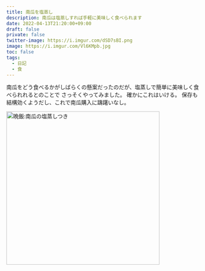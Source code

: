 ```yaml
---
title: 南瓜を塩蒸し
description: 南瓜は塩蒸しすれば手軽に美味しく食べられます
date: 2022-04-13T21:20:00+09:00
draft: false
private: false
twitter-image: https://i.imgur.com/dSD7sBI.png
image: https://i.imgur.com/Vl6KMpb.jpg
toc: false
tags:
  - 日記
  - 食
---
```


南瓜をどう食べるかがしばらくの懸案だったのだが、塩蒸しで簡単に美味しく食べられれるとのことで
さっそくやってみました。
確かにこれはいける。
保存も結構効くようだし、これで南瓜購入に躊躇いなし。

<div class="imgset">
<img src="https://i.imgur.com/Vl6KMpb.jpg" width="400" alt="晩飯:南瓜の塩蒸しつき" />
</div>
